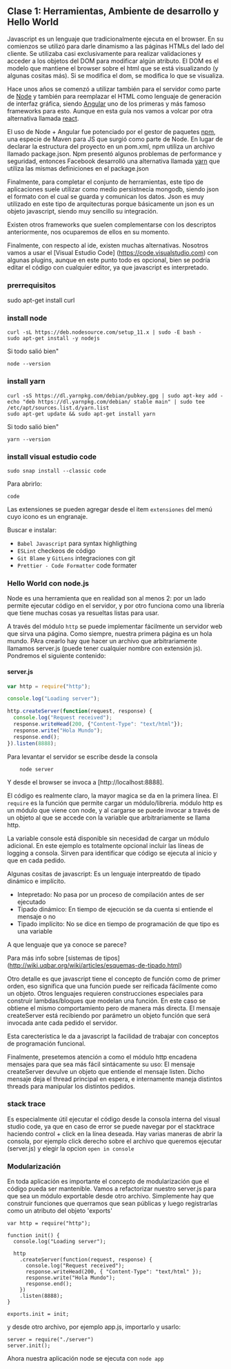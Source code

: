 ## Clase 1: Herramientas, Ambiente de desarrollo y Hello World

Javascript es un lenguaje que tradicionalmente ejecuta en el browser. En su comienzos se utilizó para darle dinamismo a las páginas HTMLs del lado del cliente. Se utilizaba casi exclusivamente para realizar validaciones y acceder a los objetos del DOM para modificar algún atributo. El DOM es el modelo que mantiene el browser sobre el html que se está visualizando (y algunas cositas más). Si se modifica el dom, se modifica lo que se visualiza.
 
Hace unos años se comenzó a utilizar también para el servidor como parte de [Node](https://nodejs.org/es/) y también para reemplazar el HTML como lenguaje de generación de interfaz gráfica, siendo [Angular](https://angular.io/) uno de los primeras y más famoso frameworks para esto. Aunque en esta guía nos vamos a volcar por otra alternativa llamada [react](https://angular.io/).

El uso de Node + Angular fue potenciado por el gestor de paquetes [npm](https://www.npmjs.com/), una especie de Maven para JS que surgió como parte de Node. En lugar de declarar la estructura del proyecto en un pom.xml, npm utiliza un archivo llamado package.json. Npm presentó algunos problemas de performance y seguridad,  entonces Facebook desarrolló una alternativa llamada [yarn](https://yarnpkg.com) que utiliza las mismas definiciones en el package.json

Finalmente, para completar el conjunto de herramientas, este tipo de aplicaciones suele utilizar como medio persistnecia mongodb, siendo json el formato con el cual se guarda y comunican los datos. Json es muy utilizado en este tipo de arquitecturas porque básicamente un json es un objeto javascript, siendo muy sencillo su integración.

Existen otros frameworks que suelen complementarse con los descriptos anteriormente, nos ocuparemos de ellos en su momento.

Finalmente, con respecto al ide, existen muchas alternativas. Nosotros vamos a usar el [Visual Estudio Code] (https://code.visualstudio.com) con algunas plugins, aunque en este punto todo es opcional, bien se podría editar el código con cualquier editor, ya que javascript es interpretado.

### prerrequisitos
sudo apt-get install curl

### install node
```
curl -sL https://deb.nodesource.com/setup_11.x | sudo -E bash -
sudo apt-get install -y nodejs
```
Si todo salió bien" 
``` 
node --version
```


### install yarn


```    
curl -sS https://dl.yarnpkg.com/debian/pubkey.gpg | sudo apt-key add -
echo "deb https://dl.yarnpkg.com/debian/ stable main" | sudo tee /etc/apt/sources.list.d/yarn.list
sudo apt-get update && sudo apt-get install yarn
```

Si todo salió bien" 
``` 
yarn --version
```

### install visual estudio code

```
sudo snap install --classic code
```

Para abrirlo:
```
code
```

Las extensiones se pueden agregar desde el item `extensiones` del menú cuyo icono es un engranaje.

Buscar e instalar:

- `Babel Javascript` para syntax highligthing
- `ESLint` checkeos de código
- `Git Blame` y `GitLens` integraciones con git
- `Prettier - Code Formatter` code formater
  
### Hello World con  node.js

Node es una herramienta que en realidad son al menos 2: por un lado permite ejecutar código en el servidor, y por otro funciona como una librería que tiene muchas cosas ya resueltas listas para usar.

A través del módulo `http` se puede implementar fácilmente un servidor web que sirva una página. Como siempre, nuestra primera página es un hola mundo.  PAra crearlo hay que hacer un archivo que arbitrariamente llamamos server.js (puede tener cualquier nombre con extensión js). Pondremos el siguiente contenido:

#### server.js
``` javascript
var http = require("http");

console.log("Loading server");

http.createServer(function(request, response) {
  console.log("Request received");
  response.writeHead(200, {"Content-Type": "text/html"});
  response.write("Hola Mundo");
  response.end();
}).listen(8888);

```
Para levantar el servidor se escribe desde la consola 
```
    node server
```

Y desde el browser se invoca a [http://localhost:8888].

El código es realmente claro, la mayor magica se da en la primera línea. El `require` es la función que permite cargar un módulo/libreria.
módulo http es un módulo que viene con node, y al cargarse se puede invocar a través de un objeto al que se accede con la variable que arbitrariamente se llama http.

La variable console está disponible sin necesidad de cargar un módulo adicional. En este ejemplo es totalmente opcional incluir las líneas de logging a consola. Sirven para identificar que código se ejecuta al inicio y que en cada pedido.

Algunas cositas de javascript: Es un lenguaje interpreatdo de tipado dinámico e implícito.

* Intepretado: No pasa por un proceso de compilación antes de ser ejecutado
* Tipado dinámico: En tiempo de ejecución se da cuenta si entiende el mensaje o no   
* Tipado implícito: No se dice en tiempo de programación de que tipo es una variable

A que lenguaje que ya conoce se parece?

Para más info sobre [sistemas de tipos] (http://wiki.uqbar.org/wiki/articles/esquemas-de-tipado.html)

Otro detalle es que javascript tiene el concepto de función como de primer orden, eso significa que una función puede ser reificada fácilmente como un objeto. Otros lenguajes requieren construcciones especiales para construir lambdas/bloques que modelan una función. En este caso se obtiene el mismo comportamiento pero de manera más directa. El mensaje createServer está recibiendo por parámetro un objeto función que será invocada ante cada pedido el servidor. 

Esta carecterística le da a javascript la facilidad de trabajar con conceptos de programación funcional. 

Finalmente, presetemos atención a como el módulo http encadena mensajes para que sea más fácil sintácamente su uso: El mensaje createServer devulve un objeto que entiende el mensaje listen. Dicho mensaje deja el thread principal en espera, e internamente maneja distintos threads para manipular los distintos pedidos.

### stack trace
Es especialmente útil ejecutar el código desde la consola interna del visual studio code, ya que en caso de error se puede navegar por el stacktrace haciendo control + click en la línea deseada.
Hay varias maneras de abrir la consola, por ejemplo click derecho sobre el archivo que queremos ejecutar (server.js) y elegir la opcion `open in console`

### Modularización
En toda aplicación es importante el concepto de modularización que el código pueda ser mantenible.
Vamos a refactorizar nuestro server.js para que sea un módulo exportable desde otro archivo. Simplemente hay que construir funciones que querramos que sean públicas y luego registrarlas como un atributo del objeto 'exports'

```
var http = require("http");

function init() {
  console.log("Loading server");

  http
    .createServer(function(request, response) {
      console.log("Request received");
      response.writeHead(200, { "Content-Type": "text/html" });
      response.write("Hola Mundo");
      response.end();
    })
    .listen(8888);
}

exports.init = init;

```

y desde otro archivo, por ejemplo app.js, importarlo y usarlo:

```
server = require("./server")
server.init();
```

Ahora nuestra aplicación node se ejecuta con `node app`
